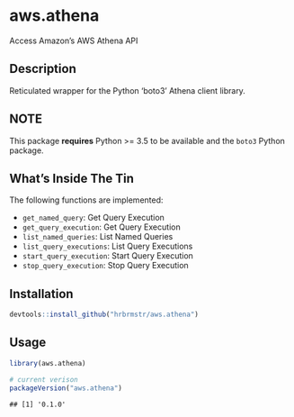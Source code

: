
# aws.athena

Access Amazon’s AWS Athena API

## Description

Reticulated wrapper for the Python ‘boto3’ Athena client library.

## NOTE

This package **requires** Python \>= 3.5 to be available and the `boto3`
Python package.

## What’s Inside The Tin

The following functions are implemented:

  - `get_named_query`: Get Query Execution
  - `get_query_execution`: Get Query Execution
  - `list_named_queries`: List Named Queries
  - `list_query_executions`: List Query Executions
  - `start_query_execution`: Start Query Execution
  - `stop_query_execution`: Stop Query Execution

## Installation

``` r
devtools::install_github("hrbrmstr/aws.athena")
```

## Usage

``` r
library(aws.athena)

# current verison
packageVersion("aws.athena")
```

    ## [1] '0.1.0'
